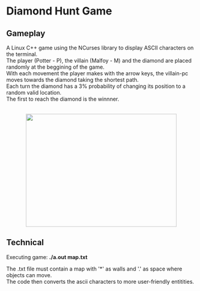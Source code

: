 # Diamond Hunt Game

## Gameplay

A Linux C++ game using the NCurses library to display ASCII characters on the terminal. <br>
The player (Potter - P), the villain (Malfoy - M) and the diamond are placed randomly at the beggining of the game.<br>
With each movement the player makes with the arrow keys, the villain-pc moves towards the diamond taking the shortest path.<br>
Each turn the diamond has a 3% probability of changing its position to a random valid location.<br>
The first to reach the diamond is the winnner.<br><br>


<p align="center">
  <img src="https://github.com/josezapiz/Diamond-Hunt-Game/assets/101471178/e6d6f8fb-24fa-47e2-9e36-1b191e826aed"
      width="400" 
      height="300"/>
</p>


## Technical
Executing game: ****./a.out map.txt**** <br>

The .txt file must contain a map with '*' as walls and '.' as space where objects can move. <br>
The code then converts the ascii characters to more user-friendly entitities. <br>
